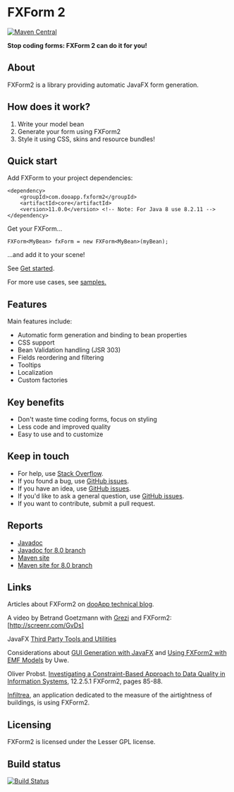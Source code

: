 FXForm 2
========

[![Maven Central](http://img.shields.io/maven-central/v/com.dooapp.fxform2/core)](https://search.maven.org/search?q=g:com.dooapp.fxform2%20AND%20a:core)

**Stop coding forms: FXForm 2 can do it for you!**

About
-----

FXForm2 is a library providing automatic JavaFX form generation.

How does it work?
-----------------

1. Write your model bean
2. Generate your form using FXForm2
3. Style it using CSS, skins and resource bundles!

Quick start
-----------
Add FXForm to your project dependencies:
  
    <dependency>
        <groupId>com.dooapp.fxform2</groupId>
        <artifactId>core</artifactId>
        <version>11.0.0</version> <!-- Note: For Java 8 use 8.2.11 -->
    </dependency>

Get your FXForm...

    FXForm<MyBean> fxForm = new FXForm<MyBean>(myBean);

...and add it to your scene!

See [Get started](https://github.com/dooApp/FXForm2/wiki/Get-started).

For more use cases, see [samples.](https://github.com/dooApp/FXForm2/tree/master/samples)

Features
--------

Main features include:

* Automatic form generation and binding to bean properties
* CSS support
* Bean Validation handling (JSR 303)
* Fields reordering and filtering
* Tooltips
* Localization
* Custom factories

Key benefits
------------
* Don't waste time coding forms, focus on styling
* Less code and improved quality
* Easy to use and to customize

Keep in touch
-------------
* For help, use [Stack Overflow](http://stackoverflow.com).
* If you found a bug, use [GitHub issues](https://github.com/dooapp/FXForm2/issues?state=open).
* If you have an idea, use [GitHub issues](https://github.com/dooapp/FXForm2/issues?state=open).
* If you'd like to ask a general question, use [GitHub issues](https://github.com/dooapp/FXForm2/issues?state=open).
* If you want to contribute, submit a pull request.

Reports
-------
* [Javadoc](http://dooapp.github.io/FXForm2/2.2.6/site/core/apidocs/index.html)
* [Javadoc for 8.0 branch](http://dooapp.github.io/FXForm2/8.0.7-SNAPSHOT/site/core/apidocs/index.html)
* [Maven site](http://dooapp.github.io/FXForm2/2.2.6/site)
* [Maven site for 8.0 branch](http://dooapp.github.io/FXForm2/8.0.7-SNAPSHOT/site)

Links
-----
Articles about FXForm2 on [dooApp technical blog](http://blog.dooapp.com/search/label/fxform).

A video by Betrand Goetzmann with [Grezi](https://bitbucket.org/bgoetzmann/grezi/wiki/Home) and FXForm2: [http://screenr.com/GvDs]

JavaFX [Third Party Tools and Utilities](http://www.oracle.com/technetwork/java/javafx/community/3rd-party-1844355.html)

Considerations about [GUI Generation with JavaFX](http://ustesis.wordpress.com/2013/07/12/gui-generation-with-javafx/) and [Using FXForm2 with EMF Models](http://ustesis.wordpress.com/2013/11/08/using-fxform2-with-emf-models/) by Uwe.

Oliver Probst. [Investigating a Constraint-Based Approach to Data Quality in Information Systems](http://e-collection.library.ethz.ch/eserv/eth:7430/eth-7430-01.pdf), 12.2.5.1 FXForm2, pages 85-88.

[Infiltrea](http://www.infiltrea.com), an application dedicated to the measure of the airtightness of buildings, is using FXForm2.

Licensing
---------

FXForm2 is licensed under the Lesser GPL license.

Build status
------------
[![Build Status](https://travis-ci.org/dooApp/FXForm2.svg?branch=master)](https://travis-ci.org/dooApp/FXForm2)
